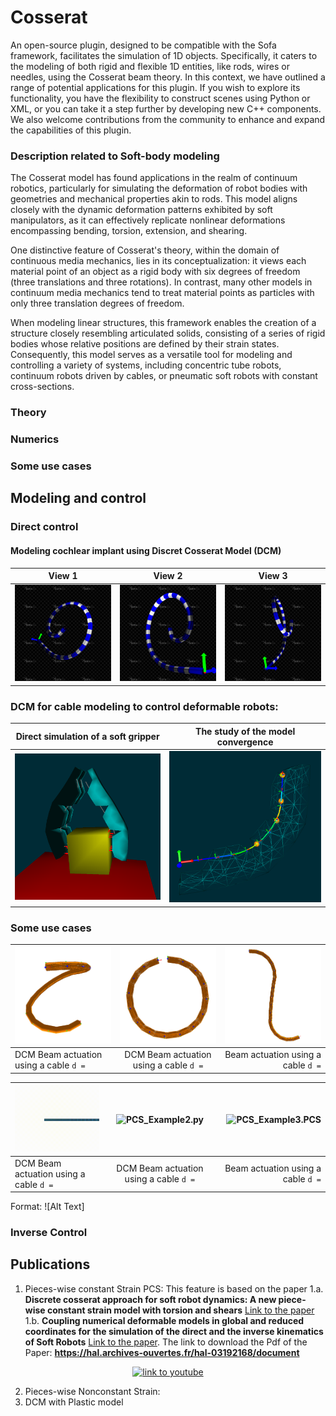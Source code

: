 # Cosserat
An open-source plugin, designed to be compatible with the Sofa framework, facilitates the simulation of 1D objects. Specifically, it caters to the modeling of both rigid and flexible 1D entities, like rods, wires or needles, using the Cosserat beam theory. In this context, we have outlined a range of potential applications for this plugin. If you wish to explore its functionality, you have the flexibility to construct scenes using Python or XML, or you can take it a step further by developing new C++ components. We also welcome contributions from the community to enhance and expand the capabilities of this plugin.
### Description related to Soft-body modeling

The Cosserat model has found applications in the realm of continuum robotics, particularly for simulating the deformation of robot bodies with geometries and mechanical properties akin to rods. This model aligns closely with the dynamic deformation patterns exhibited by soft manipulators, as it can effectively replicate nonlinear deformations encompassing bending, torsion, extension, and shearing.

One distinctive feature of Cosserat's theory, within the domain of continuous media mechanics, lies in its conceptualization: it views each material point of an object as a rigid body with six degrees of freedom (three translations and three rotations). In contrast, many other models in continuum media mechanics tend to treat material points as particles with only three translation degrees of freedom.

When modeling linear structures, this framework enables the creation of a structure closely resembling articulated solids, consisting of a series of rigid bodies whose relative positions are defined by their strain states. Consequently, this model serves as a versatile tool for modeling and controlling a variety of systems, including concentric tube robots, continuum robots driven by cables, or pneumatic soft robots with constant cross-sections.

### Theory

### Numerics

### Some use cases


## Modeling and control

### Direct control

#### Modeling cochlear implant using Discret Cosserat Model (DCM)

| View 1                                                                                      | View 2                                                                                      | View 3                                                                                      |
|---------------------------------------------------------------------------------------------|---------------------------------------------------------------------------------------------|---------------------------------------------------------------------------------------------|
| <img src="/doc/images/multiSectionWithColorMap1.png" width="300" title="DCM as an implant"> | <img src="/doc/images/multiSectionWithColorMap2.png" width="300" title="DCM as an implant"> | <img src="/doc/images/multiSectionWithColorMap3.png" width="300" title="DCM as an implant"> |

### DCM for cable modeling to control deformable robots:
| Direct simulation of a soft gripper                                                      | The study of the model convergence                                                             |
|------------------------------------------------------------------------------------------| --------------------------------------------------------------------------------------------|
| <img src="/doc/images/cosseratgripper_2.png" width="400" title="DCM for cable modeling"> | <img src="/doc/images/tenCossseratSections.png" width="400" title="DCM for cable modeling ">|

### Some use cases

| <img src="/doc/images/actuationConstraint_2.png" width="300" title="DCM Beam actuation using a given cable">     | <img src="doc/images/circleActuationConstraint.png" width="300" title="DCM Beam actuation using a given cable"> | <img src="/doc/images/actuationConstraint_1.png" width="300" title="DCM Beam actuation using a cable">  |
| ------------- |:-------------:| -----:|
| DCM Beam actuation using a cable ```d =``` | DCM Beam actuation using a cable ```d =```| Beam actuation using a cable ```d =```|


| <img src="/doc/images/example1.gif" width="300" title="PCS_Example1.py ">     | <img src="./doc/images/example2.gif" widt="300" title="PCS_Example2.py">    | <img src="./doc/images/example2.gif" width="300" title="PCS_Example3.PCS">  |
| ------------- |:-------------:| -------------:|
| DCM Beam actuation using a cable ```d =``` | DCM Beam actuation using a cable ```d =```| Beam actuation using a cable ```d =```|


Format: ![Alt Text]


### Inverse Control


## Publications
1. Pieces-wise constant Strain PCS: This feature is based on the paper
1.a. __Discrete cosserat approach for soft robot dynamics: A new piece-wise constant strain model with torsion and shears__ [Link to the paper](https://ieeexplore.ieee.org/document/7759808)
1.b. __Coupling numerical deformable models in global and reduced coordinates for the simulation of the direct and the inverse kinematics of Soft Robots__ [Link to the paper](https://ieeexplore.ieee.org/abstract/document/9362217).
The link to download the Pdf of the Paper: __https://hal.archives-ouvertes.fr/hal-03192168/document__

<div align="center">
  <a href="https://www.youtube.com/watch?v=qwzKAgw31pU"><img src="https://img.youtube.com/vi/qwzKAgw31pU/0.jpg" alt="link to youtube"></a>
</div>

2. Pieces-wise Nonconstant Strain:
3. DCM with Plastic model

